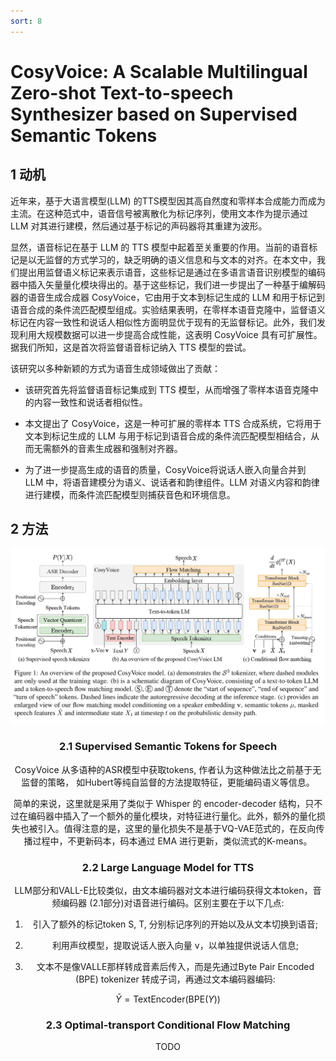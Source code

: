 ```yaml
---
sort: 8
---
```


# CosyVoice: A Scalable Multilingual Zero-shot Text-to-speech Synthesizer based on Supervised Semantic Tokens

## 1 动机

近年来，基于大语言模型(LLM) 的TTS模型因其高自然度和零样本合成能力而成为主流。在这种范式中，语音信号被离散化为标记序列，使用文本作为提示通过 LLM 对其进行建模，然后通过基于标记的声码器将其重建为波形。

显然，语音标记在基于 LLM 的 TTS 模型中起着至关重要的作用。当前的语音标记是以无监督的方式学习的，缺乏明确的语义信息和与文本的对齐。在本文中，我们提出用监督语义标记来表示语音，这些标记是通过在多语言语音识别模型的编码器中插入矢量量化模块得出的。基于这些标记，我们进一步提出了一种基于编解码器的语音生成合成器 CosyVoice，它由用于文本到标记生成的 LLM 和用于标记到语音合成的条件流匹配模型组成。实验结果表明，在零样本语音克隆中，监督语义标记在内容一致性和说话人相似性方面明显优于现有的无监督标记。此外，我们发现利用大规模数据可以进一步提高合成性能，这表明 CosyVoice 具有可扩展性。据我们所知，这是首次将监督语音标记纳入 TTS 模型的尝试。

该研究以多种新颖的方式为语音生成领域做出了贡献：

- 该研究首先将监督语音标记集成到 TTS 模型，从而增强了零样本语音克隆中的内容一致性和说话者相似性。

- 本文提出了 CosyVoice，这是一种可扩展的零样本 TTS 合成系统，它将用于文本到标记生成的 LLM 与用于标记到语音合成的条件流匹配模型相结合，从而无需额外的音素生成器和强制对齐器。

- 为了进一步提高生成的语音的质量，CosyVoice将说话人嵌入向量合并到 LLM 中，将语音建模分为语义、说话者和韵律组件。LLM 对语义内容和韵律进行建模，而条件流匹配模型则捕获音色和环境信息。

## 2 方法

<div align="center"><img src="./img/CosyVoice1.png" width=700>

### 2.1 Supervised Semantic Tokens for Speech
CosyVoice 从多语种的ASR模型中获取tokens, 作者认为这种做法比之前基于无监督的策略， 如Hubert等纯自监督的方法提取特征，更能编码语义等信息。

简单的来说，这里就是采用了类似于 Whisper 的 encoder-decoder 结构，只不过在编码器中插入了一个额外的量化模块，对特征进行量化。此外，额外的量化损失也被引入。值得注意的是，这里的量化损失不是基于VQ-VAE范式的，在反向传播过程中，不更新码本，码本通过 EMA 进行更新，类似流式的K-means。

### 2.2 Large Language Model for TTS

LLM部分和VALL-E比较类似，由文本编码器对文本进行编码获得文本token，音频编码器 (2.1部分)对语音进行编码。区别主要在于以下几点:

1. 引入了额外的标记token S, T, 分别标记序列的开始以及从文本切换到语音;

2. 利用声纹模型，提取说话人嵌入向量 v，以单独提供说话人信息;

3. 文本不是像VALLE那样转成音素后传入，而是先通过Byte Pair Encoded (BPE) tokenizer 转成子词，再通过文本编码器编码:

$$
\bar{Y} = \text{TextEncoder}(\text{BPE}(Y))
$$

### 2.3 Optimal-transport Conditional Flow Matching
TODO



